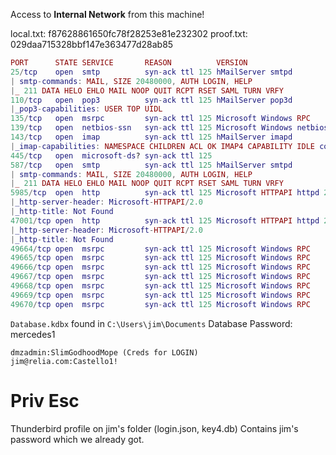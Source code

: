 Access to **Internal Network** from this machine!

local.txt: f87628861650fc78f28253e81e232302
proof.txt: 029daa715328bbf147e363477d28ab85
```lua
PORT      STATE SERVICE       REASON          VERSION
25/tcp    open  smtp          syn-ack ttl 125 hMailServer smtpd
| smtp-commands: MAIL, SIZE 20480000, AUTH LOGIN, HELP
|_ 211 DATA HELO EHLO MAIL NOOP QUIT RCPT RSET SAML TURN VRFY
110/tcp   open  pop3          syn-ack ttl 125 hMailServer pop3d
|_pop3-capabilities: USER TOP UIDL
135/tcp   open  msrpc         syn-ack ttl 125 Microsoft Windows RPC
139/tcp   open  netbios-ssn   syn-ack ttl 125 Microsoft Windows netbios-ssn
143/tcp   open  imap          syn-ack ttl 125 hMailServer imapd
|_imap-capabilities: NAMESPACE CHILDREN ACL OK IMAP4 CAPABILITY IDLE completed IMAP4rev1 RIGHTS=texkA0001 SORT QUOTA
445/tcp   open  microsoft-ds? syn-ack ttl 125
587/tcp   open  smtp          syn-ack ttl 125 hMailServer smtpd
| smtp-commands: MAIL, SIZE 20480000, AUTH LOGIN, HELP
|_ 211 DATA HELO EHLO MAIL NOOP QUIT RCPT RSET SAML TURN VRFY
5985/tcp  open  http          syn-ack ttl 125 Microsoft HTTPAPI httpd 2.0 (SSDP/UPnP)
|_http-server-header: Microsoft-HTTPAPI/2.0
|_http-title: Not Found
47001/tcp open  http          syn-ack ttl 125 Microsoft HTTPAPI httpd 2.0 (SSDP/UPnP)
|_http-server-header: Microsoft-HTTPAPI/2.0
|_http-title: Not Found
49664/tcp open  msrpc         syn-ack ttl 125 Microsoft Windows RPC
49665/tcp open  msrpc         syn-ack ttl 125 Microsoft Windows RPC
49666/tcp open  msrpc         syn-ack ttl 125 Microsoft Windows RPC
49667/tcp open  msrpc         syn-ack ttl 125 Microsoft Windows RPC
49668/tcp open  msrpc         syn-ack ttl 125 Microsoft Windows RPC
49669/tcp open  msrpc         syn-ack ttl 125 Microsoft Windows RPC
49670/tcp open  msrpc         syn-ack ttl 125 Microsoft Windows RPC
```

`Database.kdbx` found in `C:\Users\jim\Documents`
Database Password: mercedes1

```kdbx
dmzadmin:SlimGodhoodMope (Creds for LOGIN)
jim@relia.com:Castello1!
```
# Priv Esc
Thunderbird profile on jim's folder (login.json, key4.db)
Contains jim's password which we already got.

